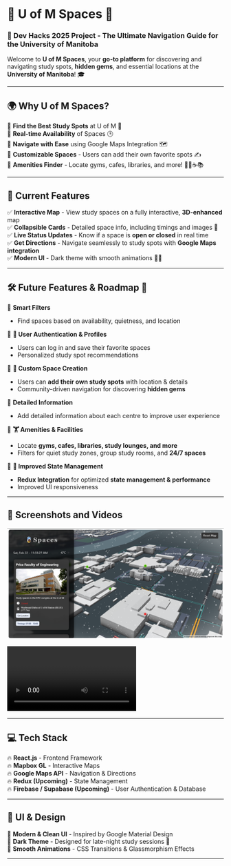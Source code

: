 # 🚀 U of M Spaces 🏫
### 🌟 Dev Hacks 2025 Project - The Ultimate Navigation Guide for the University of Manitoba

Welcome to **U of M Spaces**, your **go-to platform** for discovering and navigating study spots, **hidden gems**, and essential locations at the **University of Manitoba**! 🎓

---

## 🌍 Why U of M Spaces?
🔹 **Find the Best Study Spots** at U of M 🏫  
🔹 **Real-time Availability** of Spaces 🕒  
🔹 **Navigate with Ease** using Google Maps Integration 🗺️  
🔹 **Customizable Spaces** - Users can add their own favorite spots ✍️  
🔹 **Amenities Finder** - Locate gyms, cafes, libraries, and more! 🏋️‍♂️☕📚  

---

## 📌 Current Features
✅ **Interactive Map** - View study spaces on a fully interactive, **3D-enhanced** map    
✅ **Collapsible Cards** - Detailed space info, including timings and images 📸  
✅ **Live Status Updates** - Know if a space is **open or closed** in real time  
✅ **Get Directions** - Navigate seamlessly to study spots with **Google Maps integration**  
✅ **Modern UI** - Dark theme with smooth animations 🌙✨  

---

## 🛠️ Future Features & Roadmap 🚀

🎯 **Smart Filters**
- Find spaces based on availability, quietness, and location

🎯 **🔐 User Authentication & Profiles**  
- Users can log in and save their favorite spaces  
- Personalized study spot recommendations  

🎯 **📍 Custom Space Creation**  
- Users can **add their own study spots** with location & details  
- Community-driven navigation for discovering **hidden gems**  

🎯 **Detailed Information**  
- Add detailed information about each centre to improve user experience

🎯 **🏋️ Amenities & Facilities**  
- Locate **gyms, cafes, libraries, study lounges, and more**  
- Filters for quiet study zones, group study rooms, and **24/7 spaces**  

🎯 **🔄 Improved State Management**  
- **Redux Integration** for optimized **state management & performance**  
- Improved UI responsiveness  

---

## 📸 Screenshots and Videos
![alt text](image.png)

<video controls src="20250222-1735-01.6703026.mp4" title="Title"></video>

---

## 💻 Tech Stack
🔥 **React.js** - Frontend Framework  
🔥 **Mapbox GL** - Interactive Maps  
🔥 **Google Maps API** - Navigation & Directions  
🔥 **Redux (Upcoming)** - State Management  
🔥 **Firebase / Supabase (Upcoming)** - User Authentication & Database  

---

## 🎨 UI & Design
💠 **Modern & Clean UI** - Inspired by Google Material Design  
💠 **Dark Theme** - Designed for late-night study sessions 🌙  
💠 **Smooth Animations** - CSS Transitions & Glassmorphism Effects  

---

